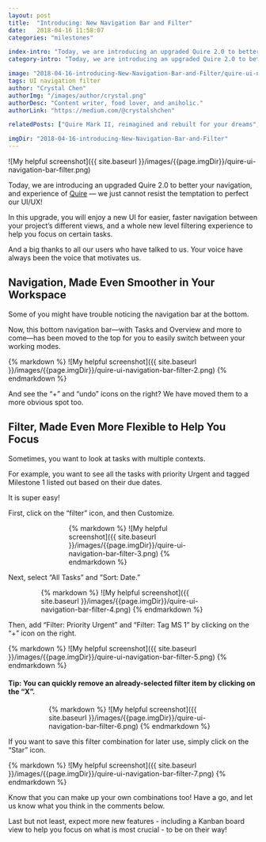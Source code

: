```yaml
---
layout: post
title:  "Introducing: New Navigation Bar and Filter"
date:   2018-04-16 11:58:07
categories: "milestones"

index-intro: "Today, we are introducing an upgraded Quire 2.0 to better your navigation, and experience of Quire — we just cannot resist the temptation to perfect our UI/UX! In this upgrade, you will enjoy a new UI for easier, faster navigation between your project’s different views, and a whole new level filtering experience to help you focus on certain tasks..."
category-intro: "Today, we are introducing an upgraded Quire 2.0 to better your navigation, and experience of Quire — we just cannot resist..."

image: "2018-04-16-introducing-New-Navigation-Bar-and-Filter/quire-ui-navigation-bar-filter.png"
tags: UI navigation filter
author: "Crystal Chen"
authorImg: "/images/author/crystal.png"
authorDesc: "Content writer, food lover, and aniholic."
authorLink: "https://medium.com/@crystalshchen"

relatedPosts: ["Quire Mark II, reimagined and rebuilt for your dreams", "Quire now, and things to look forward to in 2017."]

imgDir: "2018-04-16-introducing-New-Navigation-Bar-and-Filter"
---
```



![My helpful screenshot]({{ site.baseurl }}/images/{{page.imgDir}}/quire-ui-navigation-bar-filter.png)

Today, we are introducing an upgraded Quire 2.0 to better your navigation, and experience of [Quire](https://quire.io/) — we just cannot resist the temptation to perfect our UI/UX!

In this upgrade, you will enjoy a new UI for easier, faster navigation between your project’s different views, and a whole new level filtering experience to help you focus on certain tasks.

And a big thanks to all our users who have talked to us. Your voice have always been the voice that motivates us.

## Navigation, Made Even Smoother in Your Workspace

Some of you might have trouble noticing the navigation bar at the bottom.

Now, this bottom navigation bar—with Tasks and Overview and more to come—has been moved to the top for you to easily switch between your working modes.

<div style="max-width: 721px; max-height: 110px; margin: 0 auto;">
{% markdown %}
![My helpful screenshot]({{ site.baseurl }}/images/{{page.imgDir}}/quire-ui-navigation-bar-filter-2.png)
{% endmarkdown %}
</div>

And see the “+” and “undo” icons on the right? We have moved them to a more obvious spot too.

## Filter, Made Even More Flexible to Help You Focus

Sometimes, you want to look at tasks with multiple contexts.

For example, you want to see all the tasks with priority Urgent and tagged Milestone 1 listed out based on their due dates.

It is super easy!

First, click on the “filter” icon, and then Customize.

<div style="max-width: 260px; max-height: 320px; margin: 0 auto;">
{% markdown %}
![My helpful screenshot]({{ site.baseurl }}/images/{{page.imgDir}}/quire-ui-navigation-bar-filter-3.png)
{% endmarkdown %}
</div>

Next, select “All Tasks” and ”Sort: Date.”

<div style="max-width: 372px; max-height: 195px; margin: 0 auto;">
{% markdown %}
![My helpful screenshot]({{ site.baseurl }}/images/{{page.imgDir}}/quire-ui-navigation-bar-filter-4.png)
{% endmarkdown %}
</div>

Then, add “Filter: Priority Urgent” and “Filter: Tag MS 1” by clicking on the “+” icon on the right.

<div style="max-width: 725px; max-height: 207px; margin: 0 auto;">
{% markdown %}
![My helpful screenshot]({{ site.baseurl }}/images/{{page.imgDir}}/quire-ui-navigation-bar-filter-5.png)
{% endmarkdown %}
</div>

#### Tip: You can quickly remove an already-selected filter item by clicking on the “X”.

<div style="max-width: 341px; max-height: 73px; margin: 0 auto;">
{% markdown %}
![My helpful screenshot]({{ site.baseurl }}/images/{{page.imgDir}}/quire-ui-navigation-bar-filter-6.png)
{% endmarkdown %}
</div>

If you want to save this filter combination for later use, simply click on the “Star” icon.

<div style="max-width: 727px; max-height: 106px; margin: 0 auto;">
{% markdown %}
![My helpful screenshot]({{ site.baseurl }}/images/{{page.imgDir}}/quire-ui-navigation-bar-filter-7.png)
{% endmarkdown %}
</div>

Know that you can make up your own combinations too! Have a go, and let us know what you think in the comments below.

Last but not least, expect more new features - including a Kanban board view to help you focus on what is most crucial - to be on their way!


[jekyll]:      http://jekyllrb.com
[jekyll-gh]:   https://github.com/jekyll/jekyll
[jekyll-help]: https://github.com/jekyll/jekyll-help
